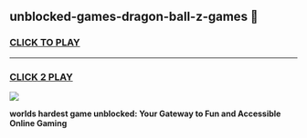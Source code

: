 
## unblocked-games-dragon-ball-z-games 👋
<h3>
<a href="https://premium.freeplayer.one?title=unblocked-games-dragon-ball-z-games&ref=14F">CLICK TO PLAY</a></h3>
<hr>

<h3>
<a href="https://premium.freeplayer.one?title=unblocked-games-dragon-ball-z-games&ref=14F">CLICK 2 PLAY</a>
  
</h3>

<a href="https://premium.freeplayer.one?title=unblocked-games-dragon-ball-z-games&ref=12F/"><img src="https://clearcache.store/games.png"></a>


**worlds hardest game unblocked: Your Gateway to Fun and Accessible Online Gaming**

